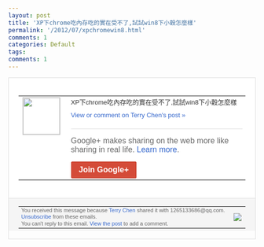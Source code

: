 ```yaml
---
layout: post
title: 'XP下chrome吃內存吃的實在受不了,試試win8下小穀怎麼樣'
permalink: '/2012/07/xpchromewin8.html'
comments: 1
categories: Default
tags: 
comments: 1
---
```

<div style="border:solid 1px #dfdfdf;color:#686868;font:13px Arial"><div style="background-color:#fff;padding:20px;"><table cellpadding="0" cellspacing="0"><tr><td style="padding-right:15px;vertical-align:top"><a href="https://plus.google.com/_/notifications/emlink?emrecipient=109554455967099403328&amp;emid=COjtxbialLECFWMQ7AodrRwAAA&amp;path=%2F108643996575278738906&amp;dt=1342098478566&amp;uob=8"><img height="75" src="https://lh3.googleusercontent.com/-KKRGTyJ5Bl0/AAAAAAAAAAI/AAAAAAAAEEY/jllxqER5dCk/s75-c-k-a/photo.jpg" style="border:solid 1px #cccccc;" width="75"/></a></td><td style="width:578px;color:#333;font:13px Arial;vertical-align:top;"><div style="padding-bottom:10px">XP下chrome吃內存吃的實在受不了,<wbr/>試試win8下小穀怎麼樣</div><a href="https://plus.google.com/_/notifications/emlink?emrecipient=109554455967099403328&amp;emid=COjtxbialLECFWMQ7AodrRwAAA&amp;path=%2F108643996575278738906%2Fposts%2FMC3QWLqjctv%3Fgpinv%3DAMIXal8kyAyuJuaG_iqAFymX_70k6f3U-r7hufqer45z5YHEa-Jk7ocy_cOPNnjGsWIVetBPlupa7C0va83dPBNteBpr8mqCpzfMANv6X8wG4AvUw2KNmlE&amp;dt=1342098478566&amp;uob=8" style="color:#3366CC;text-decoration:none;">View or comment on Terry Chen's post »</a><div style="margin-top:20px;border-top:solid 1px #dfdfdf"><div style="padding:15px 0;color:#686868;font:16px Arial;">Google+ makes sharing on the web more like sharing in real life. <a href="http://www.google.com/+/learnmore/" style="color:#3366CC;text-decoration:none;">Learn more</a>.</div><a href="https://plus.google.com/_/notifications/emlink?emrecipient=109554455967099403328&amp;emid=COjtxbialLECFWMQ7AodrRwAAA&amp;path=%2F%3Fgpinv%3DAMIXal8kyAyuJuaG_iqAFymX_70k6f3U-r7hufqer45z5YHEa-Jk7ocy_cOPNnjGsWIVetBPlupa7C0va83dPBNteBpr8mqCpzfMANv6X8wG4AvUw2KNmlE&amp;dt=1342098478566&amp;uob=8" style="display:inline-block;padding:7px 15px;background-color:#d44b38; color:#fff;font-size:16px; font-weight:bold;border-radius:2px;-webkit-border-radius:2px; -moz-border-radius:2px;border:solid 1px #c43b28; white-space:nowrap;text-decoration:none">Join Google+</a></div></td></tr></table></div><div style="border-top:solid 1px #dfdfdf;padding:0 20px; background-color:#f5f5f5"><table cellpadding="0" cellspacing="0" style="height:50px"><tbody><tr><td style="vertical-align:middle;width:100%; color:#636363;font:11px Arial; line-height:120%">You received this message because <a href="https://plus.google.com/_/notifications/emlink?emrecipient=109554455967099403328&amp;emid=COjtxbialLECFWMQ7AodrRwAAA&amp;path=%2F108643996575278738906%3Fgpinv%3DAMIXal8kyAyuJuaG_iqAFymX_70k6f3U-r7hufqer45z5YHEa-Jk7ocy_cOPNnjGsWIVetBPlupa7C0va83dPBNteBpr8mqCpzfMANv6X8wG4AvUw2KNmlE&amp;dt=1342098478566&amp;uob=8" style="color:#3366CC;text-decoration:none;">Terry Chen</a> shared it with 1265133686@qq.com. <a href="https://plus.google.com/_/notifications/emlink?emrecipient=109554455967099403328&amp;emid=COjtxbialLECFWMQ7AodrRwAAA&amp;path=%2F_%2Fnonplus%2Femailsettings%3Fgpinv%3DAMIXal8kyAyuJuaG_iqAFymX_70k6f3U-r7hufqer45z5YHEa-Jk7ocy_cOPNnjGsWIVetBPlupa7C0va83dPBNteBpr8mqCpzfMANv6X8wG4AvUw2KNmlE%26est%3DADH5u8XdO2S5JUIohiJculSN9I3b0uFOqSY18T3Pjn8j5jIEceKei7WgiEz_dN5qMZVMtcDLZq1Z89Np2ADgQJVMhaFxm8ZWFXsVPgfCj2h1vTrinZHQViwEnd5XOZkF4icUuh5hd2Up&amp;dt=1342098478566&amp;uob=8" style="color:#3366CC;text-decoration:none;">Unsubscribe</a> from these emails.<br/>You can't reply to this email. <a href="https://plus.google.com/_/notifications/emlink?emrecipient=109554455967099403328&amp;emid=COjtxbialLECFWMQ7AodrRwAAA&amp;path=%2F108643996575278738906%2Fposts%2FMC3QWLqjctv%3Fgpinv%3DAMIXal8kyAyuJuaG_iqAFymX_70k6f3U-r7hufqer45z5YHEa-Jk7ocy_cOPNnjGsWIVetBPlupa7C0va83dPBNteBpr8mqCpzfMANv6X8wG4AvUw2KNmlE&amp;dt=1342098478566&amp;uob=8" style="color:#3366CC;text-decoration:none;">View the post</a> to add a comment.<br/></td><td><img src="https://ssl.gstatic.com/s2/oz/images/notifications/logo/google-plus-6617a72bb36cc548861652780c9e6ff1.png"/></td></tr></tbody></table></div></div>
